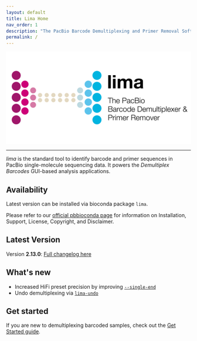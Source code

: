 ```yaml
---
layout: default
title: Lima Home
nav_order: 1
description: "The PacBio Barcode Demultiplexing and Primer Removal Software."
permalink: /
---
```


<p align="center">
  <img src="img/lima_card_2022.png" alt="lima logo" width="650px"/>
</p>

***

_lima_ is the standard tool to identify barcode and primer sequences in PacBio
single-molecule sequencing data. It powers the _Demultiplex Barcodes_ GUI-based
analysis applications.

## Availability
Latest version can be installed via bioconda package `lima`.

Please refer to our [official pbbioconda page](https://github.com/PacificBiosciences/pbbioconda)
for information on Installation, Support, License, Copyright, and Disclaimer.

## Latest Version
Version **2.13.0**: [Full changelog here](/changelog)

## What's new
 * Increased HiFi preset precision by improving [`--single-end`](https://lima.how/faq/barcoded-adapter.html#what-is---single-end)
 * Undo demultiplexing via [`lima-undo`](/faq/undo)

## Get started
If you are new to demultiplexing barcoded samples, check out the [Get Started guide](/get-started).
